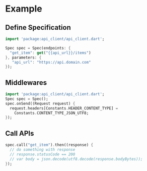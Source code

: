 # Example

## Define Specification

```dart
import 'package:api_client/api_client.dart';

Spec spec = Spec(endpoints: {
  "get_item": get("{{api_url}}/items")
}, parameters: {
   "api_url": "https://api.domain.com"
});
```

## Middlewares

```dart
import 'package:api_client/api_client.dart';
Spec spec = Spec();
spec.onSend((Request request) {
  request.headers[Constants.HEADER_CONTENT_TYPE] =
    Constants.CONTENT_TYPE_JSON_UTF8;
});
```

## Call APIs

```dart
spec.call("get_item").then((response) {
  // do something with response
  // response.statusCode == 200
  // var body = json.decode(utf8.decode(response.bodyBytes));
});
```